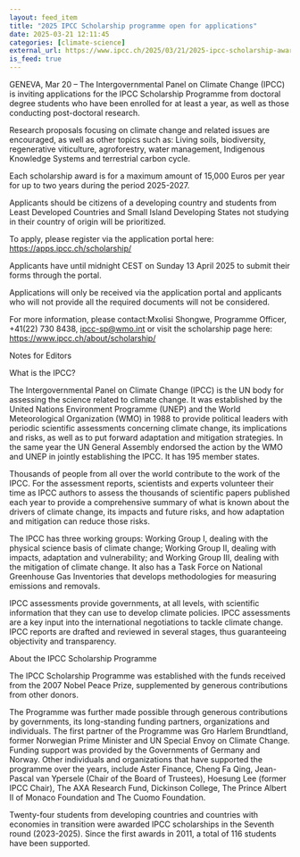 ```yaml
---
layout: feed_item
title: "2025 IPCC Scholarship programme open for applications"
date: 2025-03-21 12:11:45
categories: [climate-science]
external_url: https://www.ipcc.ch/2025/03/21/2025-ipcc-scholarship-awards/
is_feed: true
---
```


GENEVA, Mar 20 – The Intergovernmental Panel on Climate Change (IPCC) is inviting applications for the IPCC Scholarship Programme from doctoral degree students who have been enrolled for at least a year, as well as those conducting post-doctoral research.



Research
proposals focusing on climate change and related issues are encouraged, as well
as other topics such as: Living
soils, biodiversity, regenerative viticulture, agroforestry, water management,
Indigenous Knowledge Systems and terrestrial carbon cycle.



Each
scholarship award is for a maximum amount of 15,000 Euros per year for up to
two years during the period 2025-2027.



Applicants
should be citizens of a developing country and students from Least Developed
Countries and Small Island Developing States not studying in their country of
origin will be prioritized. 



To apply, please register via the application portal
here: https://apps.ipcc.ch/scholarship/



Applicants have until midnight CEST on Sunday 13 April 2025 to submit their forms through the portal. 



Applications
will only be received via the application portal and applicants who will not provide all the required documents will not
be considered.



For more information, please contact:Mxolisi Shongwe, Programme Officer, +41(22) 730 8438, ipcc-sp@wmo.int or visit the scholarship page here: https://www.ipcc.ch/about/scholarship/ 



Notes for Editors 



What is the IPCC?



The Intergovernmental Panel
on Climate Change (IPCC) is the UN body for assessing the science related to
climate change. It was established by the United Nations Environment Programme
(UNEP) and the World Meteorological Organization (WMO) in 1988 to provide
political leaders with periodic scientific assessments concerning climate
change, its implications and risks, as well as to put forward adaptation and
mitigation strategies. In the same year the UN General Assembly endorsed the
action by the WMO and UNEP in jointly establishing the IPCC. It has 195 member
states. 



Thousands of people from all
over the world contribute to the work of the IPCC. For the assessment reports, scientists
and experts volunteer their time as IPCC authors to assess the thousands of
scientific papers published each year to provide a comprehensive summary of
what is known about the drivers of climate change, its impacts and future
risks, and how adaptation and mitigation can reduce those risks. 



The IPCC has three working
groups: Working Group I,
dealing with the physical science basis of climate change; Working Group II,
dealing with impacts, adaptation and vulnerability; and Working Group III,
dealing with the mitigation of climate change. It also has a Task Force on National Greenhouse Gas
Inventories that develops methodologies for measuring
emissions and removals. 



IPCC assessments provide
governments, at all levels, with scientific information that they can use to
develop climate policies. IPCC assessments are a key input into the
international negotiations to tackle climate change. IPCC reports are drafted
and reviewed in several stages, thus guaranteeing objectivity and transparency.



About the IPCC
Scholarship Programme



The
IPCC Scholarship Programme was established with the funds received from the
2007 Nobel Peace Prize, supplemented by generous contributions from other
donors.



The Programme was
further made possible through generous contributions by governments, its long-standing
funding partners, organizations and individuals. The first partner of the
Programme was Gro Harlem Brundtland, former Norwegian Prime Minister and UN
Special Envoy on Climate Change. Funding support was provided by the
Governments of Germany and Norway. Other individuals and organizations that have
supported the programme over the years, include Aster Finance, Cheng Fa Qing,
Jean-Pascal van Ypersele (Chair of the Board of Trustees), Hoesung Lee (former
IPCC Chair), The AXA Research Fund, Dickinson College,
The Prince Albert II of Monaco Foundation and The Cuomo Foundation.



Twenty-four
students from developing countries and countries with economies in transition
were awarded IPCC scholarships in the Seventh round (2023-2025). Since the
first awards in 2011, a total of 116 students have been supported.
